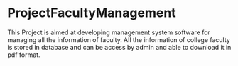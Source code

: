 # ProjectFacultyManagement

This Project is aimed at developing management system software for managing all the information of faculty. 
All the information of college faculty is stored in database and can be access by admin and able to download it in pdf format. 
